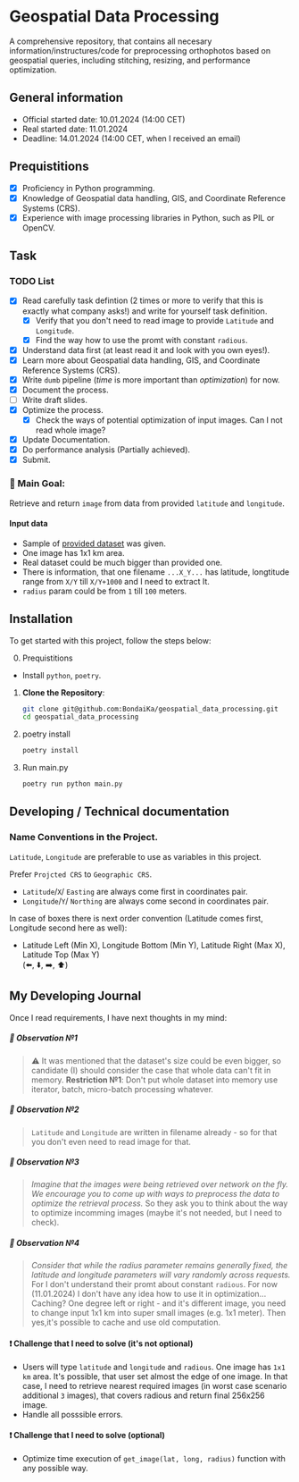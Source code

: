 # Geospatial Data Processing
A comprehensive repository, that contains all necesary information/instructures/code for preprocessing orthophotos based on geospatial queries, including stitching, resizing, and performance optimization.

## General information
- Official started date: 10.01.2024 (14:00 CET)
- Real started date: 11.01.2024
- Deadline: 14.01.2024 (14:00 CET, when I received an email)

## Prequistitions

- [X] Proficiency in Python programming.
- [X] Knowledge of Geospatial data handling, GIS, and Coordinate Reference Systems (CRS).
- [X] Experience with image processing libraries in Python, such as PIL or OpenCV.

## Task

### TODO List
- [X] Read carefully task defintion (2 times or more to verify that this is exactly what company asks!) and write for yourself task definition.
    - [X] Verify that you don't need to read image to provide `Latitude` and `Longitude`.
    - [X] Find the way how to use the promt with constant `radious`.
- [X] Understand data first (at least read it and look with you own eyes!).
- [X] Learn more about Geospatial data handling, GIS, and Coordinate Reference Systems (CRS).
- [X] Write `dumb` pipeline (_time_ is more important than _optimization_) for now.
- [X] Document the process.
- [ ] Write draft slides.
- [X] Optimize the process.
    - [X] Check the ways of potential optimization of input images. Can I not read whole image?
- [X] Update Documentation.
- [X] Do performance analysis (Partially achieved).
- [X] Submit.

### 🚀 Main Goal: 
Retrieve and return `image` from data from provided `latitude` and `longitude`.

#### Input data
- Sample of [provided dataset](https://drive.usercontent.google.com/download?id=140PpLsdnVOQVIp5ia9jT_yvqtcWtF8Gj&export=download&confirm=t&uuid=483b1776-4e25-4976-9837-b498c823754a) was given. 
- One image has 1x1 km area.
- Real dataset could be much bigger than provided one.
- There is information, that one filename `...X_Y...` has latitude, longtitude range from `X/Y` till `X/Y+1000` and I need to extract It.
- `radius` param could be from `1` till `100` meters.

## Installation

To get started with this project, follow the steps below:

0. Prequistitions
- Install `python`, `poetry`.

1. **Clone the Repository**:
   ```bash
   git clone git@github.com:BondaiKa/geospatial_data_processing.git
   cd geospatial_data_processing
   ```
2. poetry install
    ```bash
    poetry install
    ```
3. Run main.py
    ```bash
    poetry run python main.py
    ```

## Developing / Technical documentation
### Name Conventions in the Project.

`Latitude`, `Longitude` are preferable to use as variables in this project. 

Prefer `Projcted CRS` to `Geographic CRS`.
- `Latitude`/`X`/ `Easting` are always come first in coordinates pair.
- `Longitude`/`Y`/ `Northing` are always come second in coordinates pair.

In case of boxes there is next order convention (Latitude comes first, Longitude second here as well):
- Latitude Left (Min X), Longitude Bottom (Min Y), Latitude Right (Max X), Latitude Top (Max Y)  
(⬅️, ⬇️, ➡️, ⬆️)

## My Developing Journal

Once I read requirements, I have next thoughts in my mind:
##### 👀 Observation №1
> ⚠️ It was mentioned that the dataset's size could be even bigger, so candidate (I) should consider the case that whole data can't fit in memory.  **Restriction №1**: Don't put whole dataset into memory use iterator, batch, micro-batch processing whatever.

##### 👀 Observation №2
> `Latitude` and `Longitude` are written in filename already - so for that you don't even need to read image for that.

##### 👀 Observation №3
>  _Imagine that the images were being retrieved over network on the fly. We encourage you to come up with ways to preprocess the data to optimize the retrieval process._ So they ask you to think about the way to optimize incomming images (maybe it's not needed, but I need to check).

##### 👀 Observation №4
>  _Consider that while the radius parameter remains generally fixed, the latitude and longitude parameters will vary randomly across requests._ For I don't understand their promt about constant `radious`. For now (11.01.2024) I don't have any idea how to use it in optimization... Caching? One degree left or right - and it's different image, you need to change input 1x1 km into super small images (e.g. 1x1 meter). Then yes,it's possible to cache and use old computation.

#### ❗️ Challenge that I need to solve (it's not optional)
- Users will type `latitude` and `longitude` and `radious`. One image has `1x1 km` area. It's possible, that user set almost the edge of one image. In that case, I need to retrieve nearest required images (in worst case scenario additional `3` images), that covers radious and return final 256x256 image.
- Handle all posssible errors.

#### ❗️ Challenge that I need to solve (optional)
- Optimize time execution of `get_image(lat, long, radius)` function with any possible way. 